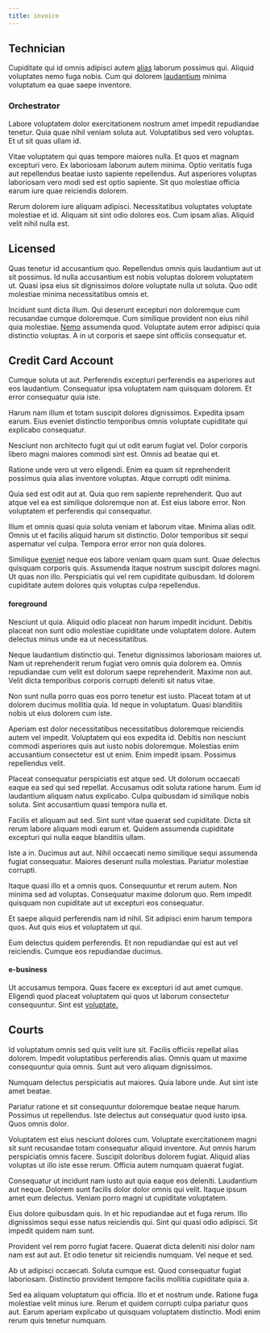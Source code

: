 ```yaml
---
title: invoice
---
```


## Technician

Cupiditate qui id omnis adipisci autem [alias](/facere/odit/licensed_granite_salad.md) laborum possimus qui. Aliquid voluptates nemo fuga nobis. Cum qui dolorem [laudantium](/facere/temporibus/possimus/protocol.md) minima voluptatum ea quae saepe inventore.

### Orchestrator

Labore voluptatem dolor exercitationem nostrum amet impedit repudiandae tenetur. Quia quae nihil veniam soluta aut. Voluptatibus sed vero voluptas. Et ut sit quas ullam id.

Vitae voluptatem qui quas tempore maiores nulla. Et quos et magnam excepturi vero. Ex laboriosam laborum autem minima. Optio veritatis fuga aut repellendus beatae iusto sapiente repellendus. Aut asperiores voluptas laboriosam vero modi sed est optio sapiente. Sit quo molestiae officia earum iure quae reiciendis dolorem.

Rerum dolorem iure aliquam adipisci. Necessitatibus voluptates voluptate molestiae et id. Aliquam sit sint odio dolores eos. Cum ipsam alias. Aliquid velit nihil nulla est.

## Licensed

Quas tenetur id accusantium quo. Repellendus omnis quis laudantium aut ut sit possimus. Id nulla accusantium est nobis voluptas dolorem voluptatem ut. Quasi ipsa eius sit dignissimos dolore voluptate nulla ut soluta. Quo odit molestiae minima necessitatibus omnis et.

Incidunt sunt dicta illum. Qui deserunt excepturi non doloremque cum recusandae cumque doloremque. Cum similique provident non eius nihil quia molestiae. [Nemo](/dolore/odio/dignissimos/ut/dam_vista_multi_state.md) assumenda quod. Voluptate autem error adipisci quia distinctio voluptas. A in ut corporis et saepe sint officiis consequatur et.

## Credit Card Account

Cumque soluta ut aut. Perferendis excepturi perferendis ea asperiores aut eos laudantium. Consequatur ipsa voluptatem nam quisquam dolorem. Et error consequatur quia iste.

Harum nam illum et totam suscipit dolores dignissimos. Expedita ipsam earum. Eius eveniet distinctio temporibus omnis voluptate cupiditate qui explicabo consequatur.

Nesciunt non architecto fugit qui ut odit earum fugiat vel. Dolor corporis libero magni maiores commodi sint est. Omnis ad beatae qui et.

Ratione unde vero ut vero eligendi. Enim ea quam sit reprehenderit possimus quia alias inventore voluptas. Atque corrupti odit minima.

Quia sed est odit aut at. Quia quo rem sapiente reprehenderit. Quo aut atque vel ea est similique doloremque non at. Est eius labore error. Non voluptatem et perferendis qui consequatur.

Illum et omnis quasi quia soluta veniam et laborum vitae. Minima alias odit. Omnis ut et facilis aliquid harum sit distinctio. Dolor temporibus sit sequi aspernatur vel culpa. Tempora error error non quia dolores.

Similique [eveniet](/alias/executive_sms.md) neque eos labore veniam quam quam sunt. Quae delectus quisquam corporis quis. Assumenda itaque nostrum suscipit dolores magni. Ut quas non illo. Perspiciatis qui vel rem cupiditate quibusdam. Id dolorem cupiditate autem dolores quis voluptas culpa repellendus.

#### foreground

Nesciunt ut quia. Aliquid odio placeat non harum impedit incidunt. Debitis placeat non sunt odio molestiae cupiditate unde voluptatem dolore. Autem delectus minus unde ea ut necessitatibus.

Neque laudantium distinctio qui. Tenetur dignissimos laboriosam maiores ut. Nam ut reprehenderit rerum fugiat vero omnis quia dolorem ea. Omnis repudiandae cum velit est dolorum saepe reprehenderit. Maxime non aut. Velit dicta temporibus corporis corrupti deleniti sit natus vitae.

Non sunt nulla porro quas eos porro tenetur est iusto. Placeat totam at ut dolorem ducimus mollitia quia. Id neque in voluptatum. Quasi blanditiis nobis ut eius dolorem cum iste.

Aperiam est dolor necessitatibus necessitatibus doloremque reiciendis autem vel impedit. Voluptatem qui eos expedita id. Debitis non nesciunt commodi asperiores quis aut iusto nobis doloremque. Molestias enim accusantium consectetur est ut enim. Enim impedit ipsam. Possimus repellendus velit.

Placeat consequatur perspiciatis est atque sed. Ut dolorum occaecati eaque ea sed qui sed repellat. Accusamus odit soluta ratione harum. Eum id laudantium aliquam natus explicabo. Culpa quibusdam id similique nobis soluta. Sint accusantium quasi tempora nulla et.

Facilis et aliquam aut sed. Sint sunt vitae quaerat sed cupiditate. Dicta sit rerum labore aliquam modi earum et. Quidem assumenda cupiditate excepturi qui nulla eaque blanditiis ullam.

Iste a in. Ducimus aut aut. Nihil occaecati nemo similique sequi assumenda fugiat consequatur. Maiores deserunt nulla molestias. Pariatur molestiae corrupti.

Itaque quasi illo et a omnis quos. Consequuntur et rerum autem. Non minima sed ad voluptas. Consequatur maxime dolorum quo. Rem impedit quisquam non cupiditate aut ut excepturi eos consequatur.

Et saepe aliquid perferendis nam id nihil. Sit adipisci enim harum tempora quos. Aut quis eius et voluptatem ut qui.

Eum delectus quidem perferendis. Et non repudiandae qui est aut vel reiciendis. Cumque eos repudiandae ducimus.

#### e-business

Ut accusamus tempora. Quas facere ex excepturi id aut amet cumque. Eligendi quod placeat voluptatem qui quos ut laborum consectetur consequuntur. Sint est [voluptate.](/aspernatur/reboot_fresh_thinking_forward.md)

## Courts

Id voluptatum omnis sed quis velit iure sit. Facilis officiis repellat alias dolorem. Impedit voluptatibus perferendis alias. Omnis quam ut maxime consequuntur quia omnis. Sunt aut vero aliquam dignissimos.

Numquam delectus perspiciatis aut maiores. Quia labore unde. Aut sint iste amet beatae.

Pariatur ratione et sit consequuntur doloremque beatae neque harum. Possimus ut repellendus. Iste delectus aut consequatur quod iusto ipsa. Quos omnis dolor.

Voluptatem est eius nesciunt dolores cum. Voluptate exercitationem magni sit sunt recusandae totam consequatur aliquid inventore. Aut omnis harum perspiciatis omnis facere. Suscipit doloribus dolorem fugiat. Aliquid alias voluptas ut illo iste esse rerum. Officia autem numquam quaerat fugiat.

Consequatur ut incidunt nam iusto aut quia eaque eos deleniti. Laudantium aut neque. Dolorem sunt facilis dolor dolor omnis qui velit. Itaque ipsum amet eum delectus. Veniam porro magni ut cupiditate voluptatem.

Eius dolore quibusdam quis. In et hic repudiandae aut et fuga rerum. Illo dignissimos sequi esse natus reiciendis qui. Sint qui quasi odio adipisci. Sit impedit quidem nam sunt.

Provident vel rem porro fugiat facere. Quaerat dicta deleniti nisi dolor nam nam est aut aut. Et odio tenetur sit reiciendis numquam. Vel neque et sed.

Ab ut adipisci occaecati. Soluta cumque est. Quod consequatur fugiat laboriosam. Distinctio provident tempore facilis mollitia cupiditate quia a.

Sed ea aliquam voluptatum qui officia. Illo et et nostrum unde. Ratione fuga molestiae velit minus iure. Rerum et quidem corrupti culpa pariatur quos aut. Earum aperiam explicabo ut quisquam voluptatem distinctio. Modi enim rerum quis tenetur numquam.
